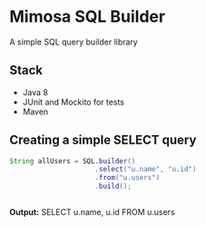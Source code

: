 # Mimosa SQL Builder
A simple SQL query builder library

## Stack

* Java 8
* JUnit and Mockito for tests
* Maven

## Creating a simple SELECT query

```java
String allUsers = SQL.builder()
                     .select("u.name", "u.id")
                     .from("u.users")
                     .build();
                             
```
**Output:** SELECT u.name, u.id FROM u.users
